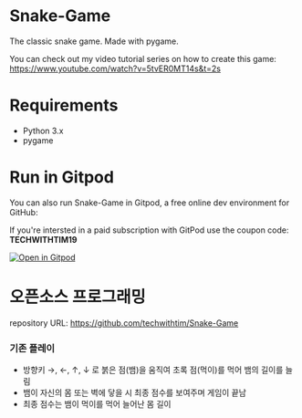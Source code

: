 # Snake-Game
The classic snake game. Made with pygame.

You can check out my video tutorial series on how to create this game: https://www.youtube.com/watch?v=5tvER0MT14s&t=2s

# Requirements
- Python 3.x
- pygame

# Run in Gitpod

You can also run Snake-Game in Gitpod, a free online dev environment for GitHub:

If you're intersted in a paid subscription with GitPod use the coupon code: **TECHWITHTIM19**

[![Open in Gitpod](https://gitpod.io/button/open-in-gitpod.svg)](https://gitpod.io/#https://github.com/techwithtim/Snake-Game/blob/master/snake.py)

# 오픈소스 프로그래밍
repository URL: https://github.com/techwithtim/Snake-Game

### 기존 플레이
- 방향키 →, ←, ↑, ↓ 로 붉은 점(뱀)을 움직여 초록 점(먹이)를 먹어 뱀의 길이를 늘림
- 뱀이 자신의 몸 또는 벽에 닿을 시 최종 점수를 보여주며 게임이 끝남
- 최종 점수는 뱀이 먹이를 먹어 늘어난 몸 길이

